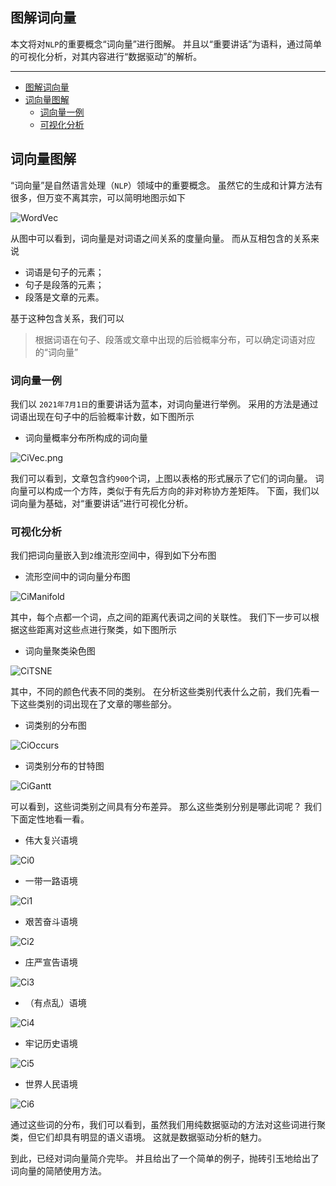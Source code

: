 ## 图解词向量

本文将对`NLP`的重要概念“词向量”进行图解。
并且以“重要讲话”为语料，通过简单的可视化分析，对其内容进行“数据驱动”的解析。

---
- [图解词向量](#图解词向量)
- [词向量图解](#词向量图解)
  - [词向量一例](#词向量一例)
  - [可视化分析](#可视化分析)

## 词向量图解

“词向量”是自然语言处理（`NLP`）领域中的重要概念。
虽然它的生成和计算方法有很多，但万变不离其宗，可以简明地图示如下

![WordVec](CiWordVec.png)

从图中可以看到，词向量是对词语之间关系的度量向量。
而从互相包含的关系来说

- 词语是句子的元素；
- 句子是段落的元素；
- 段落是文章的元素。

基于这种包含关系，我们可以

> 根据词语在句子、段落或文章中出现的后验概率分布，可以确定词语对应的“词向量”

### 词向量一例

我们以 `2021年7月1日`的重要讲话为蓝本，对词向量进行举例。
采用的方法是通过词语出现在句子中的后验概率计数，如下图所示

- 词向量概率分布所构成的词向量

![CiVec.png](CiVec.png)

我们可以看到，文章包含约`900`个词，上图以表格的形式展示了它们的词向量。
词向量可以构成一个方阵，类似于有先后方向的非对称协方差矩阵。
下面，我们以词向量为基础，对“重要讲话”进行可视化分析。

### 可视化分析

我们把词向量嵌入到`2`维流形空间中，得到如下分布图

- 流形空间中的词向量分布图

![CiManifold](CiManifold.png)

其中，每个点都一个词，点之间的距离代表词之间的关联性。
我们下一步可以根据这些距离对这些点进行聚类，如下图所示

- 词向量聚类染色图

![CiTSNE](CiTSNE.png)

其中，不同的颜色代表不同的类别。
在分析这些类别代表什么之前，我们先看一下这些类别的词出现在了文章的哪些部分。

- 词类别的分布图

![CiOccurs](CiOccurs.png)

- 词类别分布的甘特图

![CiGantt](CiGantt.png)

可以看到，这些词类别之间具有分布差异。
那么这些类别分别是哪此词呢？
我们下面定性地看一看。

- 伟大复兴语境

![Ci0](Ci0.png)

- 一带一路语境

![Ci1](Ci1.png)

- 艰苦奋斗语境

![Ci2](Ci2.png)

- 庄严宣告语境

![Ci3](Ci3.png)

- （有点乱）语境

![Ci4](Ci4.png)

- 牢记历史语境

![Ci5](Ci5.png)

- 世界人民语境

![Ci6](Ci6.png)

通过这些词的分布，我们可以看到，虽然我们用纯数据驱动的方法对这些词进行聚类，但它们却具有明显的语义语境。
这就是数据驱动分析的魅力。

到此，已经对词向量简介完毕。
并且给出了一个简单的例子，抛砖引玉地给出了词向量的简陋使用方法。